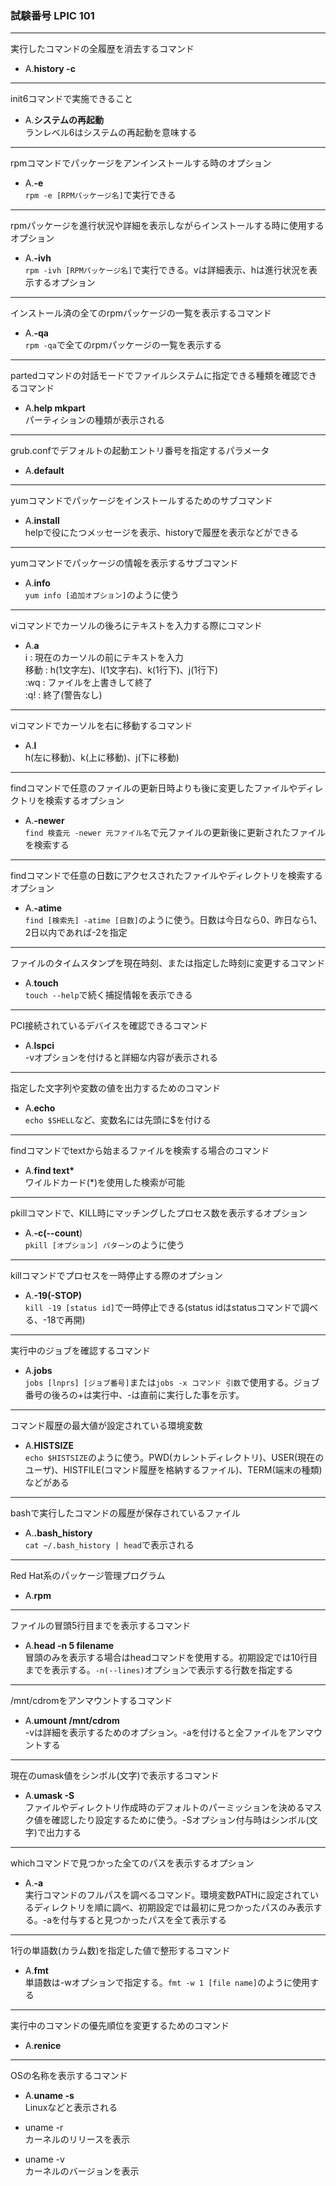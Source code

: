 ### 試験番号 LPIC 101

---
実行したコマンドの全履歴を消去するコマンド

- A.**history -c**

---
init6コマンドで実施できること

- A.**システムの再起動**  
ランレベル6はシステムの再起動を意味する

---
rpmコマンドでパッケージをアンインストールする時のオプション

- A.**-e**  
`rpm -e [RPMパッケージ名]`で実行できる

---
rpmパッケージを進行状況や詳細を表示しながらインストールする時に使用するオプション

- A.**-ivh**  
`rpm -ivh [RPMパッケージ名]`で実行できる。vは詳細表示、hは進行状況を表示するオプション

---
インストール済の全てのrpmパッケージの一覧を表示するコマンド

- A.**-qa**  
`rpm -qa`で全てのrpmパッケージの一覧を表示する

---
partedコマンドの対話モードでファイルシステムに指定できる種類を確認できるコマンド

- A.**help mkpart**  
パーティションの種類が表示される

---
grub.confでデフォルトの起動エントリ番号を指定するパラメータ

- A.**default**

---
yumコマンドでパッケージをインストールするためのサブコマンド

- A.**install**  
helpで役にたつメッセージを表示、historyで履歴を表示などができる

---
yumコマンドでパッケージの情報を表示するサブコマンド

- A.**info**  
`yum info [追加オプション]`のように使う

---
viコマンドでカーソルの後ろにテキストを入力する際にコマンド

- A.**a**  
i : 現在のカーソルの前にテキストを入力  
移動 : h(1文字左)、l(1文字右)、k(1行下)、j(1行下)  
:wq : ファイルを上書きして終了  
:q! : 終了(警告なし)

---
viコマンドでカーソルを右に移動するコマンド

- A.**l**  
h(左に移動)、k(上に移動)、j(下に移動)

---
findコマンドで任意のファイルの更新日時よりも後に変更したファイルやディレクトリを検索するオプション

- A.**-newer**  
`find 検査元 -newer 元ファイル名`で元ファイルの更新後に更新されたファイルを検索する

---
findコマンドで任意の日数にアクセスされたファイルやディレクトリを検索するオプション

- A.**-atime**  
`find [検索先] -atime [日数]`のように使う。日数は今日なら0、昨日なら1、2日以内であれば-2を指定

---
ファイルのタイムスタンプを現在時刻、または指定した時刻に変更するコマンド

- A.**touch**  
`touch --help`で続く捕捉情報を表示できる

---
PCI接続されているデバイスを確認できるコマンド

- A.**lspci**  
-vオプションを付けると詳細な内容が表示される

---
指定した文字列や変数の値を出力するためのコマンド

- A.**echo**  
`echo $SHELL`など、変数名には先頭に$を付ける

---
findコマンドでtextから始まるファイルを検索する場合のコマンド

- A.**find text\***  
ワイルドカード(\*)を使用した検索が可能

---
pkillコマンドで、KILL時にマッチングしたプロセス数を表示するオプション

- A.**-c(--count**)  
`pkill [オプション] パターン`のように使う

---
killコマンドでプロセスを一時停止する際のオプション

- A.**-19(-STOP)**  
`kill -19 [status id]`で一時停止できる(status idはstatusコマンドで調べる、-18で再開)

---
実行中のジョブを確認するコマンド

- A.**jobs**  
`jobs [lnprs] [ジョブ番号]`または`jobs -x コマンド 引数`で使用する。ジョブ番号の後ろの+は実行中、-は直前に実行した事を示す。

---
コマンド履歴の最大値が設定されている環境変数

- A.**HISTSIZE**  
`echo $HISTSIZE`のように使う。PWD(カレントディレクトリ)、USER(現在のユーザ)、HISTFILE(コマンド履歴を格納するファイル)、TERM(端末の種類)などがある

---
bashで実行したコマンドの履歴が保存されているファイル

- A.**.bash_history**  
`cat ~/.bash_history | head`で表示される

---
Red Hat系のパッケージ管理プログラム

- A.**rpm**

---
ファイルの冒頭5行目までを表示するコマンド

- A.**head -n 5 filename**  
冒頭のみを表示する場合はheadコマンドを使用する。初期設定では10行目までを表示する。`-n(--lines)`オプションで表示する行数を指定する

---
/mnt/cdromをアンマウントするコマンド

- A.**umount /mnt/cdrom**  
-vは詳細を表示するためのオプション。-aを付けると全ファイルをアンマウントする

---
現在のumask値をシンボル(文字)で表示するコマンド

- A.**umask -S**  
ファイルやディレクトリ作成時のデフォルトのパーミッションを決めるマスク値を確認したり設定するために使う。-Sオプション付与時はシンボル(文字)で出力する

---
whichコマンドで見つかった全てのパスを表示するオプション

- A.**-a**  
実行コマンドのフルパスを調べるコマンド。環境変数PATHに設定されているディレクトリを順に調べ、初期設定では最初に見つかったパスのみ表示する。-aを付与すると見つかったパスを全て表示する

---
1行の単語数(カラム数)を指定した値で整形するコマンド

- A.**fmt**  
単語数は-wオプションで指定する。`fmt -w 1 [file name]`のように使用する

---
実行中のコマンドの優先順位を変更するためのコマンド

- A.**renice**

---
OSの名称を表示するコマンド

- A.**uname -s**  
Linuxなどと表示される

- uname -r  
カーネルのリリースを表示

- uname -v  
カーネルのバージョンを表示
